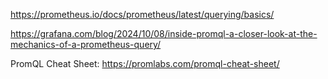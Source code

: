 https://prometheus.io/docs/prometheus/latest/querying/basics/

https://grafana.com/blog/2024/10/08/inside-promql-a-closer-look-at-the-mechanics-of-a-prometheus-query/

PromQL Cheat Sheet: https://promlabs.com/promql-cheat-sheet/
